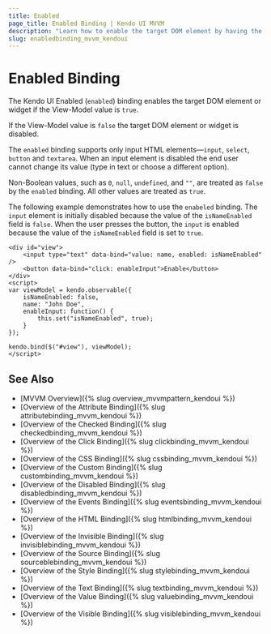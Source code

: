 ```yaml
---
title: Enabled
page_title: Enabled Binding | Kendo UI MVVM
description: "Learn how to enable the target DOM element by having the View-Model value return true values in Kendo UI MVVM."
slug: enabledbinding_mvvm_kendoui
---
```


# Enabled Binding

The Kendo UI Enabled (`enabled`) binding enables the target DOM element or widget if the View-Model value is `true`.

If the View-Model value is `false` the target DOM element or widget is disabled.

The `enabled` binding supports only input HTML elements&mdash;`input`, `select`, `button` and `textarea`. When an input element is disabled the end user cannot change its value (type in text or choose a different option).

Non-Boolean values, such as `0`, `null`, `undefined`, and `""`, are treated as `false` by the `enabled` binding. All other values are treated as `true`.

The following example demonstrates how to use the `enabeled` binding. The `input` element is initially disabled because the value of the `isNameEnabled` field is `false`. When the user presses the button, the `input` is enabled because the value of the `isNameEnabled` field is set to `true`.

    <div id="view">
        <input type="text" data-bind="value: name, enabled: isNameEnabled" />
        <button data-bind="click: enableInput">Enable</button>
    </div>
    <script>
    var viewModel = kendo.observable({
        isNameEnabled: false,
        name: "John Doe",
        enableInput: function() {
            this.set("isNameEnabled", true);
        }
    });

    kendo.bind($("#view"), viewModel);
    </script>

## See Also

* [MVVM Overview]({% slug overview_mvvmpattern_kendoui %})
* [Overview of the Attribute Binding]({% slug attributebinding_mvvm_kendoui %})
* [Overview of the Checked Binding]({% slug checkedbinding_mvvm_kendoui %})
* [Overview of the Click Binding]({% slug clickbinding_mvvm_kendoui %})
* [Overview of the CSS Binding]({% slug cssbinding_mvvm_kendoui %})
* [Overview of the Custom Binding]({% slug custombinding_mvvm_kendoui %})
* [Overview of the Disabled Binding]({% slug disabledbinding_mvvm_kendoui %})
* [Overview of the Events Binding]({% slug eventsbinding_mvvm_kendoui %})
* [Overview of the HTML Binding]({% slug htmlbinding_mvvm_kendoui %})
* [Overview of the Invisible Binding]({% slug invisiblebinding_mvvm_kendoui %})
* [Overview of the Source Binding]({% slug sourceblebinding_mvvm_kendoui %})
* [Overview of the Style Binding]({% slug stylebinding_mvvm_kendoui %})
* [Overview of the Text Binding]({% slug textbinding_mvvm_kendoui %})
* [Overview of the Value Binding]({% slug valuebinding_mvvm_kendoui %})
* [Overview of the Visible Binding]({% slug visiblebinding_mvvm_kendoui %})
